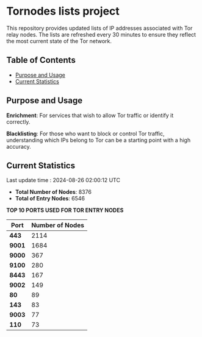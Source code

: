 # Tornodes lists project

This repository provides updated lists of IP addresses associated with Tor relay nodes. The lists are refreshed every 30 minutes to ensure they reflect the most current state of the Tor network.

## Table of Contents

- [Purpose and Usage](#purpose-and-usage)
- [Current Statistics](#current-statistics)


## Purpose and Usage

**Enrichment**: For services that wish to allow Tor traffic or identify it correctly.

**Blacklisting**: For those who want to block or control Tor traffic, understanding which IPs belong to Tor can be a starting point with a high accuracy.

## Current Statistics

Last update time : 2024-08-26 02:00:12 UTC

- **Total Number of Nodes**: 8376
- **Total of Entry Nodes**: 6546

**TOP 10 PORTS USED FOR TOR ENTRY NODES**

| **Port** | **Number of Nodes** |
|------|-----------------|
| **443**   | 2114  |
| **9001**   | 1684  |
| **9000**   | 367  |
| **9100**   | 280  |
| **8443**   | 167  |
| **9002**   | 149  |
| **80**   | 89  |
| **143**   | 83  |
| **9003**   | 77  |
| **110**   | 73  |

